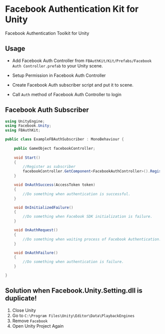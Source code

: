 # Facebook Authentication Kit for Unity

Facebook Authentication Toolkit for Unity

## Usage

* Add Facebook Auth Controller from `FBAuthKit/Kit/Prefabs/Facebook Auth Controller.prefab` to your Unity scene.

* Setup Permission in Facebook Auth Controller

* Create Facebook Auth subscriber script and put it to scene.

* Call `Auth` method of Facebook Auth Controller to login

## Facebook Auth Subscriber

```cs
using UnityEngine;
using Facebook.Unity;
using FBAuthKit;

public class ExampleFBAuthSubscriber : MonoBehaviour {
    
    public GameObject facebookController;
    
    void Start()
    {
        //Register as subscriber
        facebookController.GetComponent<FacebookAuthController>().Register(gameObject);    
    }

    void OnAuthSuccess(AccessToken token)
    {
        //Do something when authentication is successful.
    }

    void OnInitializedFailure()
    {
        //Do something when Facebook SDK initialization is failure.
    }

    void OnAuthRequest()
    {
        //Do something when waiting process of Facebook Authentication.
    }

    void OnAuthFailure()
    {
        //Do something when authentication is failure.
    }

}
```

## Solution when Facebook.Unity.Setting.dll is duplicate!

1. Close Unity
2. Go to `C:\Program Files\Unity\Editor\Data\PlaybackEngines`
3. Remove `Facebook`
4. Open Unity Project Again
